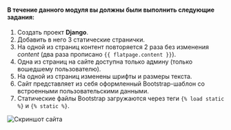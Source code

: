 #### В течение данного модуля вы должны были выполнить следующие задания:

  1. Создать проект **Django**.
  1. Добавить в него 3 статические странички.
  1. На одной из страниц контент повторяется 2 раза без изменения *content* (два раза прописано ```{{ flatpage.content }}```).
  1. Одна из страниц на сайте доступна только админу (только вошедшему пользователю).
  1. На одной из страниц изменены шрифты и размеры текста.
  1. Сайт представляет из себя оформленный Bootstrap-шаблон со встроенными пользовательскими данными.
  1. Статические файлы Bootstrap загружаются через теги ```{% load static %}``` и ```{% static %}```. 

![Скриншот сайта](https://github.com/skripkalisa/SF_PythonFS_Backend/tree/Module_D1)